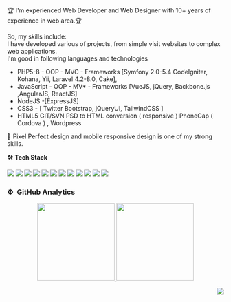🏆 I'm experienced Web Developer and Web Designer with 10+ years of experience in web area.🏆

 So, my skills include:<br> 
 I have developed various of projects, from simple visit websites to complex web applications.<br> 
 I'm good in following languages and technologies
  - PHP5-8 - OOP - MVC - Frameworks [Symfony 2.0-5.4 CodeIgniter, Kohana, Yii, Laravel 4.2-8.0, Cake],
  - JavaScript - OOP - MV* - Frameworks [VueJS, jQuery, Backbone.js ,AngularJS, ReactJS]
  - NodeJS -[ExpressJS]
  - CSS3 - [ Twitter Bootstrap, jQueryUI, TailwindCSS ]
  - HTML5 GIT/SVN PSD to HTML conversion ( responsive ) PhoneGap ( Cordova ) , Wordpress
  
  💎 Pixel Perfect design and mobile responsive design is one of my strong skills.
  
  🛠️ **Tech Stack**

<img src="https://img.shields.io/badge/PHP-313131?logo=php&logoColor=777BB3" /> <img src="https://img.shields.io/badge/Laravel-313131?logo=laravel&logoColor=red" />  <img src="https://img.shields.io/badge/Symfony-313131?logo=Symfony&logoColor=white" /> <img src="https://img.shields.io/badge/JavaScript-313131?logo=javascript&logoColor=F7DF1E" /> <img src="https://img.shields.io/badge/Node%20js-313131?logo=nodedotjs&logoColor=green" /> <img src="https://img.shields.io/badge/Vue.js-313131?logo=vuedotjs&logoColor=4FC08D" /> <img src="https://img.shields.io/badge/React-313131?logo=react&logoColor=61DAFB" /> <img src="https://img.shields.io/badge/Bootstrap-313131?logo=bootstrap&logoColor=563D7C" /> <img src="https://img.shields.io/badge/HTML5-313131?logo=html5&logoColor=E34F26" /> <img src="https://img.shields.io/badge/Tailwind_CSS-313131?logo=tailwind-css&logoColor=38B2AC" /> <img src="https://img.shields.io/badge/Ubuntu-313131?logo=ubuntu&logoColor=E95420" /> <img src="https://img.shields.io/badge/GIT-313131?logo=git&logoColor=E44C30" />

### ⚙️ &nbsp;GitHub Analytics

<p align="center">
<a href="https://github.com/VaruzhanA">
  <img height="180em" src="https://github-readme-stats-eight-theta.vercel.app/api?username=VaruzhanA&show_icons=true&theme=algolia&include_all_commits=true&count_private=true"/>
  <img height="180em" src="https://github-readme-stats-eight-theta.vercel.app/api/top-langs/?username=VaruzhanA&layout=compact&langs_count=8&theme=algolia"/>
</a>
</p>

<img src="https://komarev.com/ghpvc/?username=VaruzhanA&color=blue&style=flat-square&label=visitors" align="right" />
